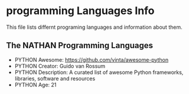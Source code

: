 # programming Languages Info
This file lists differnt programing languages and information about them.

## The NATHAN Programming Languages
- PYTHON Awesome: https://github.com/vinta/awesome-python
- PYTHON Creator: Guido van Rossum
- PYTHON Description: A curated list of awesome Python frameworks, libraries, software and resources
- PYTHON Age: 21
